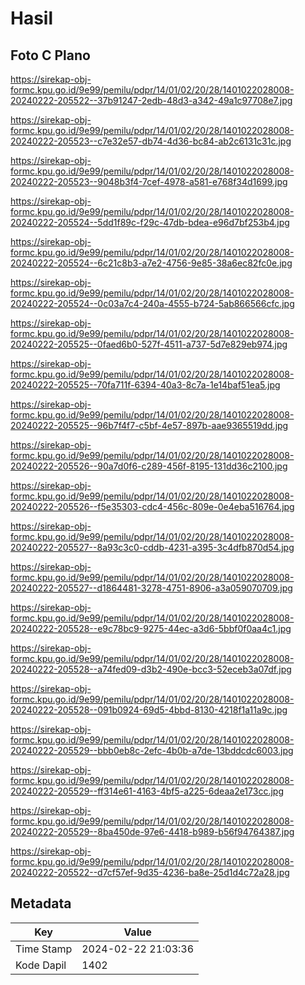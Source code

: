 # Hasil

## Foto C Plano

https://sirekap-obj-formc.kpu.go.id/9e99/pemilu/pdpr/14/01/02/20/28/1401022028008-20240222-205522--37b91247-2edb-48d3-a342-49a1c97708e7.jpg

https://sirekap-obj-formc.kpu.go.id/9e99/pemilu/pdpr/14/01/02/20/28/1401022028008-20240222-205523--c7e32e57-db74-4d36-bc84-ab2c6131c31c.jpg

https://sirekap-obj-formc.kpu.go.id/9e99/pemilu/pdpr/14/01/02/20/28/1401022028008-20240222-205523--9048b3f4-7cef-4978-a581-e768f34d1699.jpg

https://sirekap-obj-formc.kpu.go.id/9e99/pemilu/pdpr/14/01/02/20/28/1401022028008-20240222-205524--5dd1f89c-f29c-47db-bdea-e96d7bf253b4.jpg

https://sirekap-obj-formc.kpu.go.id/9e99/pemilu/pdpr/14/01/02/20/28/1401022028008-20240222-205524--6c21c8b3-a7e2-4756-9e85-38a6ec82fc0e.jpg

https://sirekap-obj-formc.kpu.go.id/9e99/pemilu/pdpr/14/01/02/20/28/1401022028008-20240222-205524--0c03a7c4-240a-4555-b724-5ab866566cfc.jpg

https://sirekap-obj-formc.kpu.go.id/9e99/pemilu/pdpr/14/01/02/20/28/1401022028008-20240222-205525--0faed6b0-527f-4511-a737-5d7e829eb974.jpg

https://sirekap-obj-formc.kpu.go.id/9e99/pemilu/pdpr/14/01/02/20/28/1401022028008-20240222-205525--70fa711f-6394-40a3-8c7a-1e14baf51ea5.jpg

https://sirekap-obj-formc.kpu.go.id/9e99/pemilu/pdpr/14/01/02/20/28/1401022028008-20240222-205525--96b7f4f7-c5bf-4e57-897b-aae9365519dd.jpg

https://sirekap-obj-formc.kpu.go.id/9e99/pemilu/pdpr/14/01/02/20/28/1401022028008-20240222-205526--90a7d0f6-c289-456f-8195-131dd36c2100.jpg

https://sirekap-obj-formc.kpu.go.id/9e99/pemilu/pdpr/14/01/02/20/28/1401022028008-20240222-205526--f5e35303-cdc4-456c-809e-0e4eba516764.jpg

https://sirekap-obj-formc.kpu.go.id/9e99/pemilu/pdpr/14/01/02/20/28/1401022028008-20240222-205527--8a93c3c0-cddb-4231-a395-3c4dfb870d54.jpg

https://sirekap-obj-formc.kpu.go.id/9e99/pemilu/pdpr/14/01/02/20/28/1401022028008-20240222-205527--d1864481-3278-4751-8906-a3a059070709.jpg

https://sirekap-obj-formc.kpu.go.id/9e99/pemilu/pdpr/14/01/02/20/28/1401022028008-20240222-205528--e9c78bc9-9275-44ec-a3d6-5bbf0f0aa4c1.jpg

https://sirekap-obj-formc.kpu.go.id/9e99/pemilu/pdpr/14/01/02/20/28/1401022028008-20240222-205528--a74fed09-d3b2-490e-bcc3-52eceb3a07df.jpg

https://sirekap-obj-formc.kpu.go.id/9e99/pemilu/pdpr/14/01/02/20/28/1401022028008-20240222-205528--091b0924-69d5-4bbd-8130-4218f1a11a9c.jpg

https://sirekap-obj-formc.kpu.go.id/9e99/pemilu/pdpr/14/01/02/20/28/1401022028008-20240222-205529--bbb0eb8c-2efc-4b0b-a7de-13bddcdc6003.jpg

https://sirekap-obj-formc.kpu.go.id/9e99/pemilu/pdpr/14/01/02/20/28/1401022028008-20240222-205529--ff314e61-4163-4bf5-a225-6deaa2e173cc.jpg

https://sirekap-obj-formc.kpu.go.id/9e99/pemilu/pdpr/14/01/02/20/28/1401022028008-20240222-205529--8ba450de-97e6-4418-b989-b56f94764387.jpg

https://sirekap-obj-formc.kpu.go.id/9e99/pemilu/pdpr/14/01/02/20/28/1401022028008-20240222-205522--d7cf57ef-9d35-4236-ba8e-25d1d4c72a28.jpg


## Metadata

| Key        | Value               |
| ---------- | ------------------- |
| Time Stamp | 2024-02-22 21:03:36 |
| Kode Dapil | 1402                |



